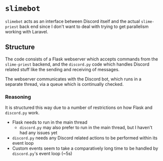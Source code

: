# `slimebot`
`slimebot` acts as an interface between Discord itself and the actual `slime-priest` back end since I don't want to deal with trying to get parallelism working with Laravel.

## Structure
The code consists of a Flask webserver which accepts commands from the `slime-priest` backend, and the `discord.py` code which handles Discord related stuff like the sending and receiving of messages.

The webserver communicates with the Discord bot, which runs in a separate thread, via a queue which is continually checked.

### Reasoning
It is structured this way due to a number of restrictions on how Flask and `discord.py` work.
 - Flask needs to run in the main thread
    - `discord.py` may also prefer to run in the main thread, but I haven't had any issues yet 
 - `discord.py` needs any Discord related actions to be performed within its event loop
 - Custom events seem to take a comparatively long time to be handled by `discord.py`'s event loop (~5s)
